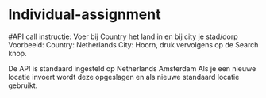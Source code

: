 # Individual-assignment


#API call instructie:
Voer bij Country het land in en bij city je stad/dorp
Voorbeeld:
Country: Netherlands City: Hoorn,  druk vervolgens op de Search knop.

De API is standaard ingesteld op Netherlands Amsterdam
Als je een nieuwe locatie invoert wordt deze opgeslagen en als nieuwe standaard locatie gebruikt.
